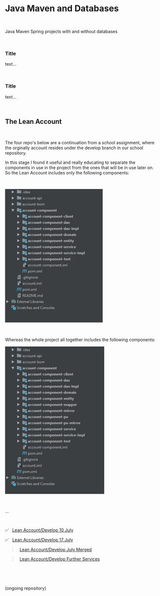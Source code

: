 # Java Maven and Databases

<br>

Java Maven Spring projects with and without databases

<br>

### Title

text...

<br>

### Title

text...

<br>

## The Lean Account

<br>

The four repo's below are a continuation from a school assignment, where the orginally account resides under the develop branch in our school repository.

In this stage I found it useful and really educating to separate the components in use in the project from the ones that will be in use later on. So the Lean Account includes only the following components: 

<br>

![the components in the lean account](/images/components_lean_acc.jpg)

<br>

Whereas the whole project all together includes the following components:

![the components all together](/images/components_alltogether.jpg)  

<br>

...
 

<br>

✅ &nbsp; [Lean Account/Develop 10 July](https://github.com/evajavadev/Lean_AccountDevelop10July)

✅ &nbsp; [Lean Account/Develop 17 July](https://github.com/evajavadev/Lean_AccountDevelop17July)

> &nbsp; [Lean Account/Develop July Merged](https://github.com/evajavadev/Lean_AccountDevelopJulyMerged) 

> &nbsp; [Lean Account/Develop Further Services](https://github.com/evajavadev/Lean_AccountDevelopFurtherServices) 

<br>
<br>
<br>

(ongoing repository)
